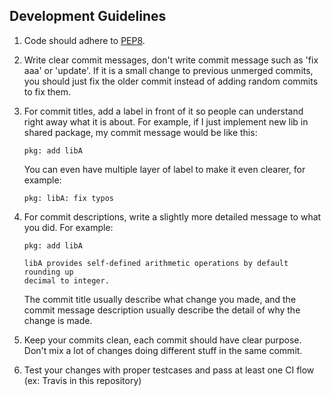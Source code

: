 ## Development Guidelines

1. Code should adhere to [PEP8](https://www.python.org/dev/peps/pep-0008/).

1. Write clear commit messages, don't write commit message such as 'fix aaa' or
   'update'. If it is a small change to previous unmerged commits, you should
   just fix the older commit instead of adding random commits to fix them.

1. For commit titles, add a label in front of it so people can understand right
   away what it is about. For example, if I just implement new lib in shared
   package, my commit message would be like this:
   ```
   pkg: add libA
   ```
   You can even have multiple layer of label to make it even clearer, for example:
   ```
   pkg: libA: fix typos
   ```

1. For commit descriptions, write a slightly more detailed message to what you
   did. For example:
   ```
   pkg: add libA

   libA provides self-defined arithmetic operations by default rounding up
   decimal to integer.
   ```
   The commit title usually describe what change you made, and the commit
   message description usually describe the detail of why the change is made.

1. Keep your commits clean, each commit should have clear purpose. Don't mix a
   lot of changes doing different stuff in the same commit.

1. Test your changes with proper testcases and pass at least one CI flow (ex:
   Travis in this repository)
